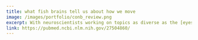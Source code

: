```yaml
---
title: what fish brains tell us about how we move
image: /images/portfolio/conb_review.png
excerpt: With neuroscientists working on topics as diverse as the [eyes of flies](https://www.nature.com/articles/nrn3799), [the guts of mice](https://www.nature.com/articles/nrgastro.2016.107), and [the neural basis of free will](https://www.nature.com/articles/nrn2497), it's easy to get the impression that the field is engaged in what Ernest Rutherford ([probably, and derisively](https://quoteinvestigator.com/2015/05/08/stamp/)) called "stamp collecting" - amassing facts about the world without uncovering general principles from which deeper understanding emerges. A nice counter-example comes from [Nate Sawtell's](https://zuckermaninstitute.columbia.edu/nathaniel-sawtell-phd) work on electric fish. In an incredible case of convergent evolution, a brain region that helps a strange fish detect electricity bears remarkable similarity to the cerebellum, a motor control brain region in mammals. [In this review](https://pubmed.ncbi.nlm.nih.gov/27504860/) Nate Sawtell and I argue that both brain regions implement the same underlying algorithm, and we show how it can be leveraged both for sensory processing and the control of movement.
link: https://pubmed.ncbi.nlm.nih.gov/27504860/
---
```

